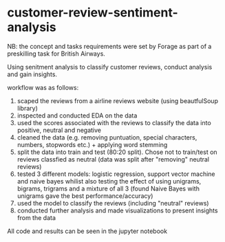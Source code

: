 # customer-review-sentiment-analysis
NB: the concept and tasks requirements were set by Forage as part of a preskilling task for British Airways.

Using senitment analysis to classify customer reviews, conduct analysis and gain insights.

workflow was as follows:
1. scaped the reviews from a airline reviews website (using beautfulSoup library)
2. inspected and conducted EDA on the data
3. used the scores associated with the reviews to classify the data into positive, neutral and negative
4. cleaned the data (e.g. removing puntuation, special characters, numbers, stopwords etc.) + applying word stemming
5. split the data into train and test (80:20 split). Chose not to train/test on reviews classfied as neutral (data was split after "removing" neutral reviews)
6. tested 3 different models: logistic regression, support vector machine and naive bayes whilist also testing the effect of using unigrams, bigrams, trigrams and a mixture of all 3 (found Naive Bayes with unigrams gave the best performance/accuracy)
7. used the model to classify the reviews (including "neutral" reviews)
8. conducted further analysis and made visualizations to present insights from the data

All code and results can be seen in the jupyter notebook
